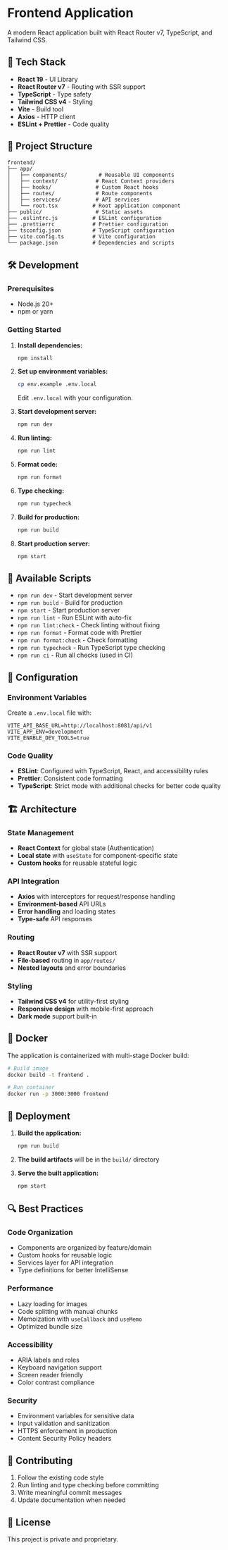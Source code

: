 # Frontend Application

A modern React application built with React Router v7, TypeScript, and Tailwind CSS.

## 🚀 Tech Stack

- **React 19** - UI Library
- **React Router v7** - Routing with SSR support
- **TypeScript** - Type safety
- **Tailwind CSS v4** - Styling
- **Vite** - Build tool
- **Axios** - HTTP client
- **ESLint + Prettier** - Code quality

## 📁 Project Structure

```
frontend/
├── app/
│   ├── components/          # Reusable UI components
│   ├── context/            # React Context providers
│   ├── hooks/              # Custom React hooks
│   ├── routes/             # Route components
│   ├── services/           # API services
│   └── root.tsx           # Root application component
├── public/                 # Static assets
├── .eslintrc.js           # ESLint configuration
├── .prettierrc            # Prettier configuration
├── tsconfig.json          # TypeScript configuration
├── vite.config.ts         # Vite configuration
└── package.json           # Dependencies and scripts
```

## 🛠️ Development

### Prerequisites

- Node.js 20+ 
- npm or yarn

### Getting Started

1. **Install dependencies:**
   ```bash
   npm install
   ```

2. **Set up environment variables:**
   ```bash
   cp env.example .env.local
   ```
   Edit `.env.local` with your configuration.

3. **Start development server:**
   ```bash
   npm run dev
   ```

4. **Run linting:**
   ```bash
   npm run lint
   ```

5. **Format code:**
   ```bash
   npm run format
   ```

6. **Type checking:**
   ```bash
   npm run typecheck
   ```

7. **Build for production:**
   ```bash
   npm run build
   ```

8. **Start production server:**
   ```bash
   npm start
   ```

## 📝 Available Scripts

- `npm run dev` - Start development server
- `npm run build` - Build for production
- `npm start` - Start production server
- `npm run lint` - Run ESLint with auto-fix
- `npm run lint:check` - Check linting without fixing
- `npm run format` - Format code with Prettier
- `npm run format:check` - Check formatting
- `npm run typecheck` - Run TypeScript type checking
- `npm run ci` - Run all checks (used in CI)

## 🔧 Configuration

### Environment Variables

Create a `.env.local` file with:

```env
VITE_API_BASE_URL=http://localhost:8081/api/v1
VITE_APP_ENV=development
VITE_ENABLE_DEV_TOOLS=true
```

### Code Quality

- **ESLint**: Configured with TypeScript, React, and accessibility rules
- **Prettier**: Consistent code formatting
- **TypeScript**: Strict mode with additional checks for better code quality

## 🏗️ Architecture

### State Management
- **React Context** for global state (Authentication)
- **Local state** with `useState` for component-specific state
- **Custom hooks** for reusable stateful logic

### API Integration
- **Axios** with interceptors for request/response handling
- **Environment-based** API URLs
- **Error handling** and loading states
- **Type-safe** API responses

### Routing
- **React Router v7** with SSR support
- **File-based** routing in `app/routes/`
- **Nested layouts** and error boundaries

### Styling
- **Tailwind CSS v4** for utility-first styling
- **Responsive design** with mobile-first approach
- **Dark mode** support built-in

## 🐳 Docker

The application is containerized with multi-stage Docker build:

```bash
# Build image
docker build -t frontend .

# Run container
docker run -p 3000:3000 frontend
```

## 🚀 Deployment

1. **Build the application:**
   ```bash
   npm run build
   ```

2. **The build artifacts** will be in the `build/` directory

3. **Serve the built application:**
   ```bash
   npm start
   ```

## 🔍 Best Practices

### Code Organization
- Components are organized by feature/domain
- Custom hooks for reusable logic
- Services layer for API integration
- Type definitions for better IntelliSense

### Performance
- Lazy loading for images
- Code splitting with manual chunks
- Memoization with `useCallback` and `useMemo`
- Optimized bundle size

### Accessibility
- ARIA labels and roles
- Keyboard navigation support
- Screen reader friendly
- Color contrast compliance

### Security
- Environment variables for sensitive data
- Input validation and sanitization
- HTTPS enforcement in production
- Content Security Policy headers

## 🤝 Contributing

1. Follow the existing code style
2. Run linting and type checking before committing
3. Write meaningful commit messages
4. Update documentation when needed

## 📄 License

This project is private and proprietary.

